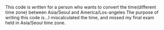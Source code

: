 This code is written for a person who wants to convert the time(different time zone) between Asia/Seoul and America/Los-angeles
The purpose of writing this code is...I miscalculated the time, and missed my final exam held in Asia/Seoul time zone.
